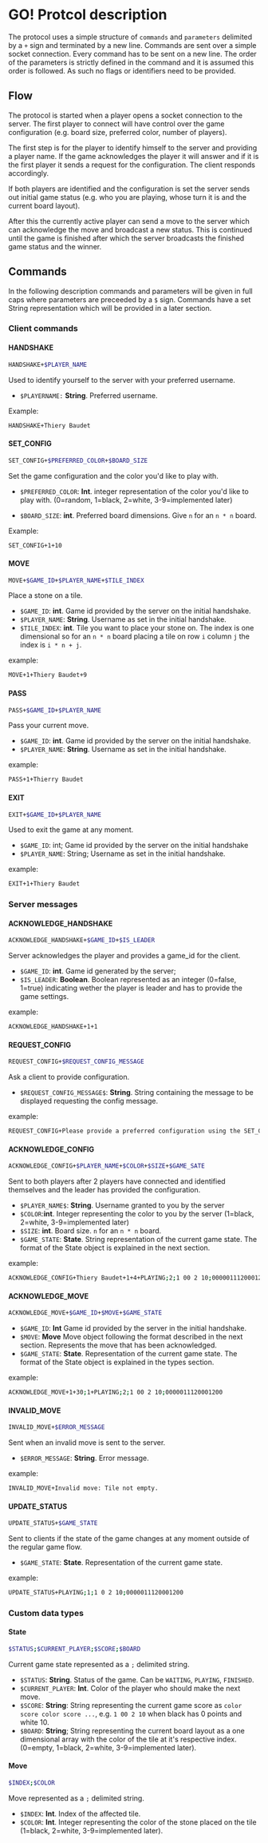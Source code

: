 # GO! Protcol description

The protocol uses a simple structure of `commands` and `parameters` delimited by a `+` sign and terminated by a new line. Commands are sent over a simple socket connection. Every command has to be sent on a new line. The order of the parameters is strictly defined in the command and it is assumed this order is followed. As such no flags or identifiers need to be provided.

## Flow

The protocol is started when a player opens a socket connection to the server. The first player to connect will have control over the game configuration (e.g. board size, preferred color, number of players). 

The first step is for the player to identify himself to the server and providing a player name. If the game acknowledges the player it will answer and if it is the first player it sends a request for the configuration. The client responds accordingly.

If both players are identified and the configuration is set the server sends out initial game status (e.g. who you are playing, whose turn it is and the current board layout). 

After this the currently active player can send a move to the server which can acknowledge the move and broadcast a new status. This is continued until the game is finished after which the server broadcasts the finished game status and the winner.

## Commands
In the following description commands and parameters will be given in full caps where parameters are preceeded by a `$` sign. Commands have a set String representation which will be provided in a later section.

### Client commands

#### HANDSHAKE
```bash
HANDSHAKE+$PLAYER_NAME
```

Used to identify yourself to the server with your preferred username.
- `$PLAYERNAME:` **String**. Preferred username.

Example: 
```bash
HANDSHAKE+Thiery Baudet
```

#### SET_CONFIG
```bash
SET_CONFIG+$PREFERRED_COLOR+$BOARD_SIZE
```

Set the game configuration and the color you'd like to play with.
- `$PREFERRED_COLOR`: **Int**. integer representation of the color you'd like to play with. (0=random, 1=black, 2=white, 3-9=implemented later)


- `$BOARD_SIZE`: **int**. Preferred board dimensions. Give `n` for an `n * n` board.

Example:
```bash
SET_CONFIG+1+10
```

#### MOVE
```bash
MOVE+$GAME_ID+$PLAYER_NAME+$TILE_INDEX
```
Place a stone on a tile. 

- `$GAME_ID`: **int**. Game id provided by the server on the initial handshake.
- `$PLAYER_NAME`: **String**. Username as set in the initial handshake.
- `$TILE_INDEX`: **int**. Tile you want to place your stone on. The index is one dimensional so for an `n * n` board placing a tile on row `i` column `j` the index is `i * n + j`.

example: 
```bash
MOVE+1+Thiery Baudet+9
```

#### PASS
```bash
PASS+$GAME_ID+$PLAYER_NAME
```
Pass your current move.

- `$GAME_ID`: **int**. Game id provided by the server on the initial handshake.
- `$PLAYER_NAME`: **String**. Username as set in the initial handshake.

example:
```bash
PASS+1+Thierry Baudet
```

#### EXIT
```bash
EXIT+$GAME_ID+$PLAYER_NAME
```
Used to exit the game at any moment.

- `$GAME_ID`: int; Game id provided by the server on the initial handshake
- `$PLAYER_NAME`: String; Username as set in the initial handshake.

example:
```bash
EXIT+1+Thiery Baudet
```

### Server messages

#### ACKNOWLEDGE_HANDSHAKE
```bash
ACKNOWLEDGE_HANDSHAKE+$GAME_ID+$IS_LEADER
```
Server acknowledges the player and provides a game_id for the client.
- `$GAME_ID`: **int**. Game id generated by the server;
- `$IS_LEADER`: **Boolean**. Boolean represented as an integer (0=false, 1=true) indicating wether the player is leader and has to provide the game settings.

example:
```bash
ACKNOWLEDGE_HANDSHAKE+1+1
```

#### REQUEST_CONFIG
```bash
REQUEST_CONFIG+$REQUEST_CONFIG_MESSAGE
```
Ask a client to provide configuration. 

- `$REQUEST_CONFIG_MESSAGE$`: **String**. String containing the message to be displayed requesting the config message. 

example:
```bash
REQUEST_CONFIG+Please provide a preferred configuration using the SET_CONFIG+$PREFERRED_COLOR+$BOARD_SIZE
```

#### ACKNOWLEDGE_CONFIG
```bash
ACKNOWLEDGE_CONFIG+$PLAYER_NAME+$COLOR+$SIZE+$GAME_SATE
```

Sent to both players after 2 players have connected and identified themselves and the leader has provided the configuration. 

- `$PLAYER_NAME$`: **String**. Username granted to you by the server
- `$COLOR`:**int**. Integer representing the color to you by the server (1=black, 2=white, 3-9=implemented later)
- `$SIZE`: **int**. Board size. `n` for an `n * n` board.
- `$GAME_STATE`: **State**. String representation of the current game state. The format of the State object is explained in the next section.

example:
```bash
ACKNOWLEDGE_CONFIG+Thiery Baudet+1+4+PLAYING;2;1 00 2 10;0000011120001200
```

#### ACKNOWLEDGE_MOVE
```bash
ACKNOWLEDGE_MOVE+$GAME_ID+$MOVE+$GAME_STATE
```

- `$GAME_ID`: **Int** Game id provided by the server in the initial handshake.
- `$MOVE`: **Move** Move object following the format described in the next section. Represents the move that has been acknowledged.  
- `$GAME_STATE`: **State**. Representation of the current game state. The format of the State object is explained in the types section.

example:
```bash
ACKNOWLEDGE_MOVE+1+30;1+PLAYING;2;1 00 2 10;0000011120001200
```

#### INVALID_MOVE
```bash
INVALID_MOVE+$ERROR_MESSAGE
```
Sent when an invalid move is sent to the server.
- `$ERROR_MESSAGE`: **String**. Error message.

example:
```bash
INVALID_MOVE+Invalid move: Tile not empty.
```

#### UPDATE_STATUS
```bash
UPDATE_STATUS+$GAME_STATE
```
Sent to clients if the state of the game changes at any moment outside of the regular game flow.
- `$GAME_STATE`: **State**. Representation of the current game state.

example:
```bash
UPDATE_STATUS+PLAYING;1;1 0 2 10;0000011120001200
```

### Custom data types

#### State
```bash
$STATUS;$CURRENT_PLAYER;$SCORE;$BOARD
```
Current game state represented as a `;` delimited string.

- `$STATUS`: **String**. Status of the game. Can be `WAITING`, `PLAYING`, `FINISHED`.
- `$CURRENT_PLAYER`: **Int**. Color of the player who should make the next move. 
- `$SCORE`: **String**: String representing the current game score as `color score color score ...`, e.g. `1 00 2 10` when black has 0 points and white 10.
- `$BOARD`: **String**; String representing the current board layout as a one dimensional array with the color of the tile at it's respective index. (0=empty, 1=black, 2=white, 3-9=implemented later).

#### Move
```bash
$INDEX;$COLOR
```

Move represented as a `;` delimited string.

- `$INDEX`: **Int**. Index of the affected tile.
- `$COLOR`: **Int**. Integer representing the color of the stone placed on the tile (1=black, 2=white, 3-9=implemented later).
